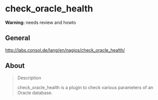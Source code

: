 # check_oracle_health
**Warning:** needs review and howto

## General
http://labs.consol.de/lang/en/nagios/check_oracle_health/

## About
> Description
>
> check_oracle_health is a plugin to check various parameters of an Oracle database.
